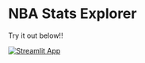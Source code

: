 # NBA Stats Explorer

Try it out below!!

[![Streamlit App](https://static.streamlit.io/badges/streamlit_badge_black_white.svg)](https://share.streamlit.io/tta13/nba-stats-explorer/main/nba_app.py)

